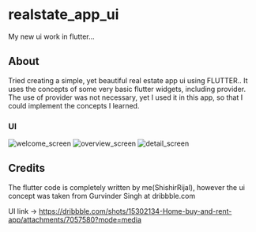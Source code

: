 # realstate_app_ui
My new ui work in flutter...

## About
Tried creating a simple, yet beautiful real estate app ui using FLUTTER.. 
It uses the concepts of some very basic flutter widgets, including provider.
The use of provider was not necessary, yet I used it in this app, so that I could implement the concepts I learned.
### UI
![welcome_screen](https://user-images.githubusercontent.com/63596895/164069621-55b87b90-f0e4-49c1-a0f9-8dbbfc39a44e.jpg)
![overview_screen](https://user-images.githubusercontent.com/63596895/164069643-85908f5f-224e-4acb-8b50-b8f682309a6b.jpg)
![detail_screen](https://user-images.githubusercontent.com/63596895/164069658-c0960650-1cf2-4ce5-ad05-b870c4106d34.jpg)

## Credits
The flutter code is completely written by me(ShishirRijal), however the ui concept was taken from Gurvinder Singh at dribbble.com 

UI link -> https://dribbble.com/shots/15302134-Home-buy-and-rent-app/attachments/7057580?mode=media 
